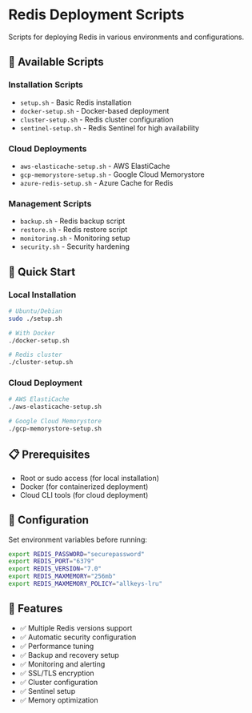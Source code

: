 # Redis Deployment Scripts

Scripts for deploying Redis in various environments and configurations.

## 📁 Available Scripts

### Installation Scripts
- `setup.sh` - Basic Redis installation
- `docker-setup.sh` - Docker-based deployment
- `cluster-setup.sh` - Redis cluster configuration
- `sentinel-setup.sh` - Redis Sentinel for high availability

### Cloud Deployments
- `aws-elasticache-setup.sh` - AWS ElastiCache
- `gcp-memorystore-setup.sh` - Google Cloud Memorystore
- `azure-redis-setup.sh` - Azure Cache for Redis

### Management Scripts
- `backup.sh` - Redis backup script
- `restore.sh` - Redis restore script
- `monitoring.sh` - Monitoring setup
- `security.sh` - Security hardening

## 🚀 Quick Start

### Local Installation
```bash
# Ubuntu/Debian
sudo ./setup.sh

# With Docker
./docker-setup.sh

# Redis cluster
./cluster-setup.sh
```

### Cloud Deployment
```bash
# AWS ElastiCache
./aws-elasticache-setup.sh

# Google Cloud Memorystore
./gcp-memorystore-setup.sh
```

## 📋 Prerequisites

- Root or sudo access (for local installation)
- Docker (for containerized deployment)
- Cloud CLI tools (for cloud deployment)

## 🔧 Configuration

Set environment variables before running:

```bash
export REDIS_PASSWORD="securepassword"
export REDIS_PORT="6379"
export REDIS_VERSION="7.0"
export REDIS_MAXMEMORY="256mb"
export REDIS_MAXMEMORY_POLICY="allkeys-lru"
```

## 📝 Features

- ✅ Multiple Redis versions support
- ✅ Automatic security configuration
- ✅ Performance tuning
- ✅ Backup and recovery setup
- ✅ Monitoring and alerting
- ✅ SSL/TLS encryption
- ✅ Cluster configuration
- ✅ Sentinel setup
- ✅ Memory optimization